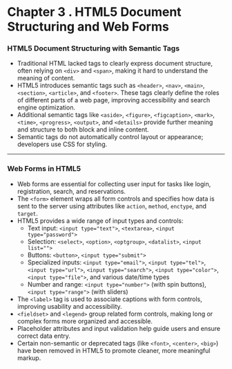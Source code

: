 # Chapter 3 . HTML5 Document Structuring and Web Forms

### HTML5 Document Structuring with Semantic Tags

- Traditional HTML lacked tags to clearly express document structure, often relying on `<div>` and `<span>`, making it hard to understand the meaning of content.
- HTML5 introduces semantic tags such as `<header>`, `<nav>`, `<main>`, `<section>`, `<article>`, and `<footer>`. These tags clearly define the roles of different parts of a web page, improving accessibility and search engine optimization.
- Additional semantic tags like `<aside>`, `<figure>`, `<figcaption>`, `<mark>`, `<time>`, `<progress>`, `<output>`, and `<details>` provide further meaning and structure to both block and inline content.
- Semantic tags do not automatically control layout or appearance; developers use CSS for styling.

---

### Web Forms in HTML5

- Web forms are essential for collecting user input for tasks like login, registration, search, and reservations.
- The `<form>` element wraps all form controls and specifies how data is sent to the server using attributes like `action`, `method`, `enctype`, and `target`.
- HTML5 provides a wide range of input types and controls:
  - Text input: `<input type="text">`, `<textarea>`, `<input type="password">`
  - Selection: `<select>`, `<option>`, `<optgroup>`, `<datalist>`, `<input list="">`
  - Buttons: `<button>`, `<input type="submit">`
  - Specialized inputs: `<input type="email">`, `<input type="tel">`, `<input type="url">`, `<input type="search">`, `<input type="color">`, `<input type="file">`, and various date/time types
  - Number and range: `<input type="number">` (with spin buttons), `<input type="range">` (with sliders)
- The `<label>` tag is used to associate captions with form controls, improving usability and accessibility.
- `<fieldset>` and `<legend>` group related form controls, making long or complex forms more organized and accessible.
- Placeholder attributes and input validation help guide users and ensure correct data entry.
- Certain non-semantic or deprecated tags (like `<font>`, `<center>`, `<big>`) have been removed in HTML5 to promote cleaner, more meaningful markup.
